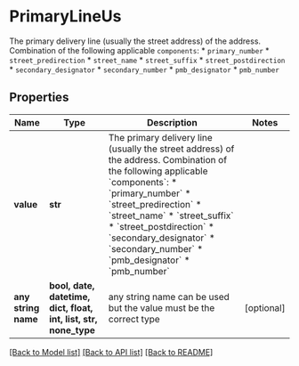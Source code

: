 # PrimaryLineUs

The primary delivery line (usually the street address) of the address. Combination of the following applicable `components`: * `primary_number` * `street_predirection` * `street_name` * `street_suffix` * `street_postdirection` * `secondary_designator` * `secondary_number` * `pmb_designator` * `pmb_number` 

## Properties
Name | Type | Description | Notes
------------ | ------------- | ------------- | -------------
**value** | **str** | The primary delivery line (usually the street address) of the address. Combination of the following applicable &#x60;components&#x60;: * &#x60;primary_number&#x60; * &#x60;street_predirection&#x60; * &#x60;street_name&#x60; * &#x60;street_suffix&#x60; * &#x60;street_postdirection&#x60; * &#x60;secondary_designator&#x60; * &#x60;secondary_number&#x60; * &#x60;pmb_designator&#x60; * &#x60;pmb_number&#x60;  | 
**any string name** | **bool, date, datetime, dict, float, int, list, str, none_type** | any string name can be used but the value must be the correct type | [optional]

[[Back to Model list]](../README.md#documentation-for-models) [[Back to API list]](../README.md#documentation-for-api-endpoints) [[Back to README]](../README.md)


